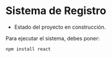 <h1>Sistema de Registro</h1>

- Estado del proyecto en construcción.

Para ejecutar el sistema, debes poner:

```npm install react ```

